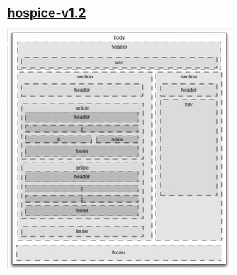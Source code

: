 # [hospice-v1.2](https://kelechekdigitalh.github.io/hospice-v1.2/ "Hospice v1.2")

![alt](responsive.jpg)

